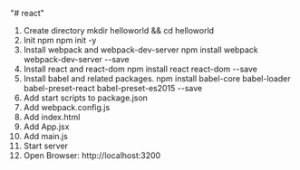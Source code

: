 "# react"
1. Create directory mkdir helloworld && cd helloworld
2. Init npm npm init -y
3. Install webpack and webpack-dev-server npm install webpack webpack-dev-server --save
4. Install react and react-dom npm install react react-dom --save
5. Install babel and related packages. npm install babel-core babel-loader babel-preset-react babel-preset-es2015 --save
6. Add start scripts to package.json
7. Add webpack.config.js
8. Add index.html
9. Add App.jsx
10. Add main.js
11. Start server
12. Open Browser: http://localhost:3200
